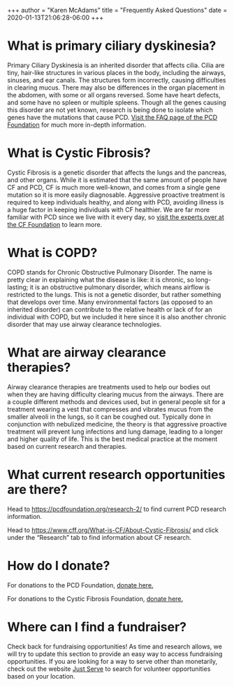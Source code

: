 +++
author = "Karen McAdams"
title = "Frequently Asked Questions"
date = 2020-01-13T21:06:28-06:00
+++


# What is primary ciliary dyskinesia? 

Primary Ciliary Dyskinesia is an inherited disorder that affects cilia. Cilia are tiny, hair-like structures in various places in the body, including the airways, sinuses, and ear canals. The structures form incorrectly, causing difficulties in clearing mucus. There may also be differences in the organ placement in the abdomen, with some or all organs reversed. Some have heart defects, and some have no spleen or multiple spleens. Though all the genes causing this disorder are not yet known, research is being done to isolate which genes have the mutations that cause PCD. [Visit the FAQ page of the PCD Foundation](www.pcdfoundation.org/faq/) for much more in-depth information.

# What is Cystic Fibrosis?
 
 Cystic Fibrosis is a genetic disorder that affects the lungs and the pancreas, and other organs. While it is estimated that the same amount of people have CF and PCD, CF is much more well-known, and comes from a single gene mutation so it is more easily diagnosable. Aggressive proactive treatment is required to keep individuals healthy, and along with PCD, avoiding illness is a huge factor in keeping individuals with CF healthier. We are far more familiar with PCD since we live with it every day, so [visit the experts over at the CF Foundation](https://www.cff.org/What-is-CF/About-Cystic-Fibrosis/) to learn more.

# What is COPD?

COPD stands for Chronic Obstructive Pulmonary Disorder. The name is pretty clear in explaining what the disease is like: it is chronic, so long-lasting; it is an obstructive pulmonary disorder, which means airflow is restricted to the lungs. This is not a genetic disorder, but rather something that develops over time. Many environmental factors (as opposed to an inherited disorder) can contribute to the relative health or lack of for an individual with COPD, but we included it here since it is also another chronic disorder that may use airway clearance technologies.

# What are airway clearance therapies?

Airway clearance therapies are treatments used to help our bodies out when they are having difficulty clearing mucus from the airways. There are a couple different methods and devices used, but in general people sit for a treatment wearing a vest that compresses and vibrates mucus from the smaller alveoli in the lungs, so it can be coughed out. Typically done in conjunction with nebulized medicine, the theory is that aggressive proactive treatment will prevent lung infections and lung damage, leading to a longer and higher quality of life. This is the best medical practice at the moment based on current research and therapies.

# What current research opportunities are there?

Head to https://pcdfoundation.org/research-2/ to find current PCD research information.

Head to https://www.cff.org/What-is-CF/About-Cystic-Fibrosis/ and click under the “Research” tab to find information about CF research.

# How do I donate?

For donations to the PCD Foundation, [donate here.](https://pcdfoundation.org/donate-now/) 

For donations to the Cystic Fibrosis Foundation, [donate here.](https://www.cff.org/give-monthly/) 


# Where can I find a fundraiser?

Check back for fundraising opportunities! As time and research allows, we will try to update this section to provide an easy way to access fundraising opportunities. If you are looking for a way to serve other than monetarily, check out the website [Just Serve](www.justserve.org) to search for volunteer opportunities based on your location.
